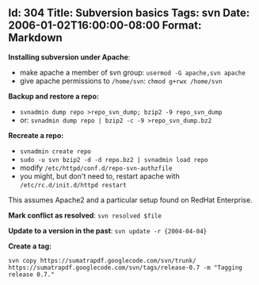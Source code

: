 Id: 304
Title: Subversion basics
Tags: svn
Date: 2006-01-02T16:00:00-08:00
Format: Markdown
--------------
**Installing subversion under Apache**:

* make apache a member of svn group: `usermod -G apache,svn apache`
* give apache permissions to `/home/svn`: `chmod g+rwx /home/svn`

**Backup and restore a repo:**

* `svnadmin dump repo >repo_svn_dump; bzip2 -9 repo_svn_dump`
* or: `svnadmin dump repo | bzip2 -c -9 >repo_svn_dump.bz2`

**Recreate a repo:**

* `svnadmin create repo`
* `sudo -u svn bzip2 -d -d repo.bz2 | svnadmin load repo`
* modify `/etc/httpd/conf.d/repo-svn-authzfile`
* you might, but don't need to, restart apache with `/etc/rc.d/init.d/httpd restart`

This assumes Apache2 and a particular setup found on RedHat Enterprise.

**Mark conflict as resolved**: `svn resolved $file`

**Update to a version in the past**: `svn update -r {2004-04-04}`

**Create a tag:**

`svn copy https://sumatrapdf.googlecode.com/svn/trunk/ https://sumatrapdf.googlecode.com/svn/tags/release-0.7 -m "Tagging release 0.7."`
